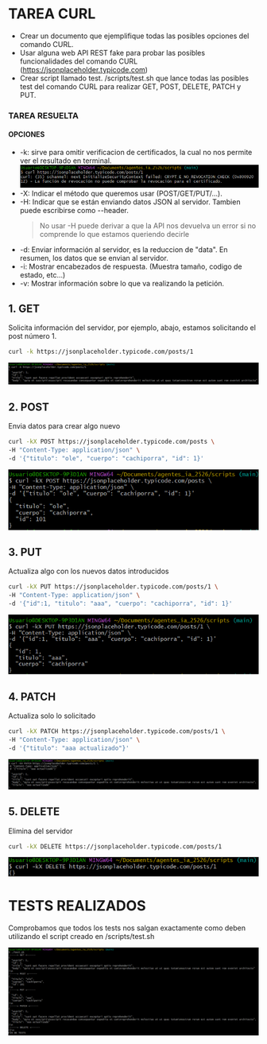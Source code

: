 # TAREA CURL

- Crear un documento que ejemplifique todas las posibles opciones del comando CURL.
- Usar alguna web API REST fake para probar las posibles funcionalidades del comando CURL (https://jsonplaceholder.typicode.com)
- Crear script llamado test. /scripts/test.sh que lance todas las posibles test del comando CURL para realizar GET, POST, DELETE, PATCH y PUT.

### TAREA RESUELTA

#### OPCIONES

- -k: sirve para omitir verificacion de certificados, la cual no nos permite ver el resultado en terminal.
  ![imagenTarea](img/error.png)
- -X: Indicar el método que queremos usar (POST/GET/PUT/...).
- -H: Indicar que se están enviando datos JSON al servidor. Tambien puede escribirse como --header.
  > No usar -H puede derivar a que la API nos devuelva un error si no comprende lo que estamos queriendo decirle
- -d: Enviar información al servidor, es la reduccion de "data". En resumen, los datos que se envian al servidor.
- -i: Mostrar encabezados de respuesta. (Muestra tamaño, codigo de estado, etc...)
- -v: Mostrar información sobre lo que va realizando la petición.

## 1. GET

Solicita información del servidor, por ejemplo, abajo, estamos solicitando el post número 1.

```bash
curl -k https://jsonplaceholder.typicode.com/posts/1
```

![imagenTarea](img/get.png)

## 2. POST

Envia datos para crear algo nuevo

```bash
curl -kX POST https://jsonplaceholder.typicode.com/posts \
-H "Content-Type: application/json" \
-d '{"titulo": "ole", "cuerpo": "cachiporra", "id": 1}'
```

![imagenTarea](img/post.png)

## 3. PUT

Actualiza algo con los nuevos datos introducidos

```bash
curl -kX PUT https://jsonplaceholder.typicode.com/posts/1 \
-H "Content-Type: application/json" \
-d '{"id":1, "titulo": "aaa", "cuerpo": "cachiporra", "id": 1}'
```

![imagenTarea](img/put.png)

## 4. PATCH

Actualiza solo lo solicitado

```bash
curl -kX PATCH https://jsonplaceholder.typicode.com/posts/1 \
-H "Content-Type: application/json" \
-d '{"titulo": "aaa actualizado"}'
```

![imagenTarea](img/patch.png)

## 5. DELETE

Elimina del servidor

```bash
curl -kX DELETE https://jsonplaceholder.typicode.com/posts/1
```

![imagenTarea](img/delete.png)

# TESTS REALIZADOS

Comprobamos que todos los tests nos salgan exactamente como deben utilizando el script creado en /scripts/test.sh

![imagenTarea](img/tests.png)
